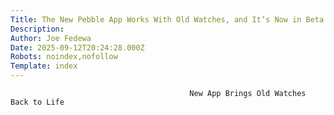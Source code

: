 ```yaml
---
Title: The New Pebble App Works With Old Watches, and It’s Now in Beta
Description: 
Author: Joe Fedewa
Date: 2025-09-12T20:24:28.000Z
Robots: noindex,nofollow
Template: index
---
```


                                            New App Brings Old Watches Back to Life
                                        